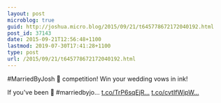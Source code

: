 ```yaml
---
layout: post
microblog: true
guid: http://joshua.micro.blog/2015/09/21/t645778672172040192.html
post_id: 37143
date: 2015-09-21T12:56:48+1100
lastmod: 2019-07-30T17:41:28+1100
type: post
url: /2015/09/21/t645778672172040192.html
---
```

#MarriedByJosh 🎉 competition! Win your wedding vows in ink!

If you've been 💍 #marriedbyjo… [t.co/TrP6sqEjR...](http://t.co/TrP6sqEjRl) [t.co/cvtIfWjpW...](http://t.co/cvtIfWjpWF)
